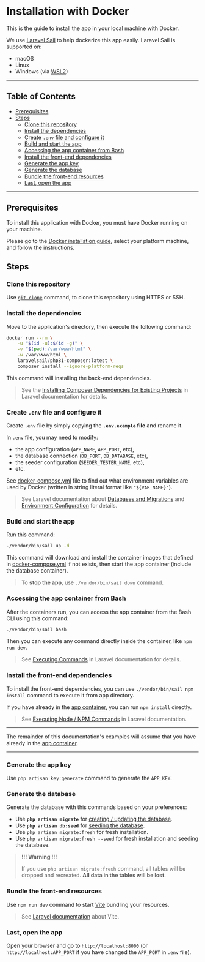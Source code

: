 <h1>Installation with Docker</h1>

This is the guide to install the app in your local machine with Docker.

We use [Laravel Sail](https://laravel.com/docs/9.x/sail) to help dockerize this app easily. Laravel Sail is supported on:
- macOS
- Linux
- Windows (via [WSL2](https://learn.microsoft.com/en-us/windows/wsl))

---

<h2>Table of Contents</h2>

- [Prerequisites](#prerequisites)
- [Steps](#steps)
  - [Clone this repository](#clone-this-repository)
  - [Install the dependencies](#install-the-dependencies)
  - [Create `.env` file and configure it](#create-env-file-and-configure-it)
  - [Build and start the app](#build-and-start-the-app)
  - [Accessing the app container from Bash](#accessing-the-app-container-from-bash)
  - [Install the front-end dependencies](#install-the-front-end-dependencies)
  - [Generate the app key](#generate-the-app-key)
  - [Generate the database](#generate-the-database)
  - [Bundle the front-end resources](#bundle-the-front-end-resources)
  - [Last, open the app](#last-open-the-app)

---

## Prerequisites

To install this application with Docker, you must have Docker running on your machine.

Please go to the [Docker installation guide](https://docs.docker.com/engine/install), select your platform machine, and follow the instructions.

## Steps

### Clone this repository

Use [`git clone`](https://www.git-scm.com/docs/git-clone) command, to clone this repository using HTTPS or SSH.

### Install the dependencies

Move to the application's directory, then execute the following command:

```bash
docker run --rm \
    -u "$(id -u):$(id -g)" \
    -v "$(pwd):/var/www/html" \
    -w /var/www/html \
    laravelsail/php81-composer:latest \
    composer install --ignore-platform-reqs
```

This command will installing the back-end dependencies.

> See the [Installing Composer Dependencies for Existing Projects](https://laravel.com/docs/9.x/sail#installing-composer-dependencies-for-existing-projects) in Laravel documentation for details.

### Create `.env` file and configure it

Create `.env` file by simply copying the **`.env.example` file** and rename it.

In `.env` file, you may need to modify:

- the app configuration (`APP_NAME`, `APP_PORT`, etc),
- the database connection (`DB_PORT`, `DB_DATABASE`, etc),
- the seeder configuration (`SEEDER_TESTER_NAME`, etc),
- etc.

See [docker-compose.yml](../docker-compose.yml) file to find out what environment variables are used by Docker (written in string literal format like `"${VAR_NAME}"`).

> See Laravel documentation about [Databases and Migrations](https://laravel.com/docs/9.x/#databases-and-migrations) and [Environment Configuration](https://laravel.com/docs/9.x/configuration#environment-configuration) for details.

### Build and start the app

Run this command:

```bash
./vendor/bin/sail up -d
```

This command will download and install the container images that defined in [docker-compose.yml](../docker-compose.yml) if not exists, then start the app container (include the database container).

> To **stop the app**, use `./vendor/bin/sail down` command.

### Accessing the app container from Bash

After the containers run, you can access the app container from the Bash CLI using this command:

```bash
./vendor/bin/sail bash
```

Then you can execute any command directly inside the container, like `npm run dev`.

> See [Executing Commands](https://laravel.com/docs/9.x/sail#executing-sail-commands) in Laravel documentation for details.

### Install the front-end dependencies

To install the front-end dependencies, you can use `./vendor/bin/sail npm install` command to execute it from app directory.

If you have already in the [app container](#accessing-the-app-container-from-bash), you can run `npm install` directly.

> See [Executing Node / NPM Commands](https://laravel.com/docs/9.x/sail#executing-node-npm-commands) in Laravel documentation.

---

The remainder of this documentation's examples will assume that you have already in the [app container](#accessing-the-app-container-from-bash).

---

### Generate the app key

Use `php artisan key:generate` command to generate the `APP_KEY`.

### Generate the database

Generate the database with this commands based on your preferences:

- Use **`php artisan migrate`** for [creating / updating the database](https://laravel.com/docs/9.x/migrations).
- Use **`php artisan db:seed`** for [seeding the database](https://laravel.com/docs/9.x/seeding#running-seeders).
- Use `php artisan migrate:fresh` for fresh installation.
- Use `php artisan migrate:fresh --seed` for fresh installation and seeding the database.

> **!!! Warning !!!**
>
> If you use `php artisan migrate:fresh` command, all tables will be dropped and recreated. **All data in the tables will be lost**.

### Bundle the front-end resources

Use `npm run dev` command to start [Vite](https://vitejs.dev) bundling your resources.

> See [Laravel documentation](https://laravel.com/docs/9.x/vite) about Vite.

### Last, open the app

Open your browser and go to `http://localhost:8000` (or `http://localhost:APP_PORT` if you have changed the `APP_PORT` in `.env` file).

